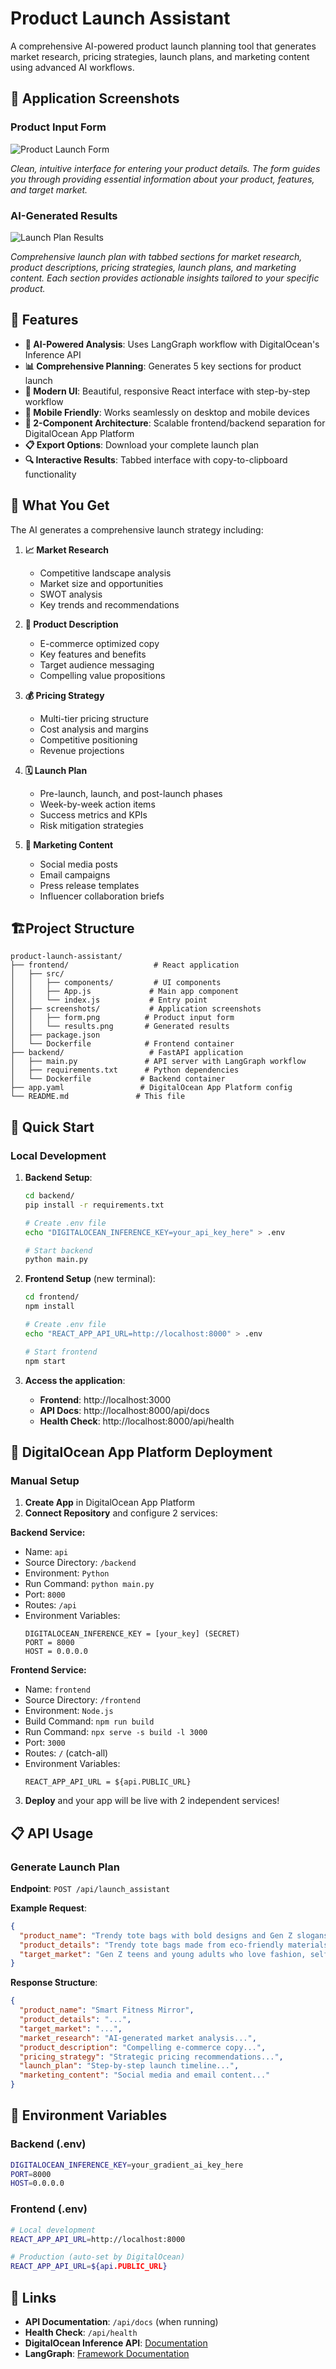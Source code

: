 # Product Launch Assistant

A comprehensive AI-powered product launch planning tool that generates market research, pricing strategies, launch plans, and marketing content using advanced AI workflows.

## 📸 **Application Screenshots**

### **Product Input Form**
![Product Launch Form](frontend/screenshots/form.png)

*Clean, intuitive interface for entering your product details. The form guides you through providing essential information about your product, features, and target market.*

### **AI-Generated Results**
![Launch Plan Results](frontend/screenshots/results.png)

*Comprehensive launch plan with tabbed sections for market research, product descriptions, pricing strategies, launch plans, and marketing content. Each section provides actionable insights tailored to your specific product.*

## 🚀 **Features**

- **🤖 AI-Powered Analysis**: Uses LangGraph workflow with DigitalOcean's Inference API
- **📊 Comprehensive Planning**: Generates 5 key sections for product launch
- **🎨 Modern UI**: Beautiful, responsive React interface with step-by-step workflow
- **📱 Mobile Friendly**: Works seamlessly on desktop and mobile devices
- **🔄 2-Component Architecture**: Scalable frontend/backend separation for DigitalOcean App Platform
- **📋 Export Options**: Download your complete launch plan
- **🔍 Interactive Results**: Tabbed interface with copy-to-clipboard functionality

## 🎯 **What You Get**

The AI generates a comprehensive launch strategy including:

1. **📈 Market Research**
   - Competitive landscape analysis
   - Market size and opportunities
   - SWOT analysis
   - Key trends and recommendations

2. **📝 Product Description**
   - E-commerce optimized copy
   - Key features and benefits
   - Target audience messaging
   - Compelling value propositions

3. **💰 Pricing Strategy**
   - Multi-tier pricing structure
   - Cost analysis and margins
   - Competitive positioning
   - Revenue projections

4. **🗓️ Launch Plan**
   - Pre-launch, launch, and post-launch phases
   - Week-by-week action items
   - Success metrics and KPIs
   - Risk mitigation strategies

5. **📢 Marketing Content**
   - Social media posts
   - Email campaigns
   - Press release templates
   - Influencer collaboration briefs

## 🏗️**Project Structure**
```
product-launch-assistant/
├── frontend/                   # React application
│   ├── src/
│   │   ├── components/         # UI components
│   │   ├── App.js             # Main app component
│   │   └── index.js           # Entry point
│   ├── screenshots/           # Application screenshots
│   │   ├── form.png          # Product input form
│   │   └── results.png       # Generated results
│   ├── package.json
│   └── Dockerfile            # Frontend container
├── backend/                   # FastAPI application  
│   ├── main.py               # API server with LangGraph workflow
│   ├── requirements.txt      # Python dependencies
│   └── Dockerfile           # Backend container
├── app.yaml                 # DigitalOcean App Platform config
└── README.md               # This file
```

## 🚀 **Quick Start**

### **Local Development**

1. **Backend Setup**:
   ```bash
   cd backend/
   pip install -r requirements.txt
   
   # Create .env file
   echo "DIGITALOCEAN_INFERENCE_KEY=your_api_key_here" > .env
   
   # Start backend
   python main.py
   ```

2. **Frontend Setup** (new terminal):
   ```bash
   cd frontend/
   npm install
   
   # Create .env file  
   echo "REACT_APP_API_URL=http://localhost:8000" > .env
   
   # Start frontend
   npm start
   ```

3. **Access the application**:
   - **Frontend**: http://localhost:3000
   - **API Docs**: http://localhost:8000/api/docs
   - **Health Check**: http://localhost:8000/api/health

## 🚢 **DigitalOcean App Platform Deployment**

### **Manual Setup**

1. **Create App** in DigitalOcean App Platform
2. **Connect Repository** and configure 2 services:

**Backend Service:**
- Name: `api`
- Source Directory: `/backend`
- Environment: `Python`
- Run Command: `python main.py`
- Port: `8000`
- Routes: `/api`
- Environment Variables:
  ```
  DIGITALOCEAN_INFERENCE_KEY = [your_key] (SECRET)
  PORT = 8000
  HOST = 0.0.0.0
  ```

**Frontend Service:**
- Name: `frontend`
- Source Directory: `/frontend`  
- Environment: `Node.js`
- Build Command: `npm run build`
- Run Command: `npx serve -s build -l 3000`
- Port: `3000`
- Routes: `/` (catch-all)
- Environment Variables:
  ```
  REACT_APP_API_URL = ${api.PUBLIC_URL}
  ```

3. **Deploy** and your app will be live with 2 independent services!

## 📋 **API Usage**

### **Generate Launch Plan**

**Endpoint**: `POST /api/launch_assistant`

**Example Request**:
```json
{
  "product_name": "Trendy tote bags with bold designs and Gen Z slogans",
  "product_details": "Trendy tote bags made from eco-friendly materials, featuring bold graphics and Gen Z-inspired slogans. Durable, stylish, and perfect for everyday use.",
  "target_market": "Gen Z teens and young adults who love fashion, self-expression, and pop culture trends."
}
```

**Response Structure**:
```json
{
  "product_name": "Smart Fitness Mirror",
  "product_details": "...",
  "target_market": "...",
  "market_research": "AI-generated market analysis...",
  "product_description": "Compelling e-commerce copy...",
  "pricing_strategy": "Strategic pricing recommendations...",
  "launch_plan": "Step-by-step launch timeline...",
  "marketing_content": "Social media and email content..."
}
```

## 🔧 **Environment Variables**

### **Backend (.env)**
```bash
DIGITALOCEAN_INFERENCE_KEY=your_gradient_ai_key_here
PORT=8000
HOST=0.0.0.0
```

### **Frontend (.env)**
```bash
# Local development
REACT_APP_API_URL=http://localhost:8000

# Production (auto-set by DigitalOcean)
REACT_APP_API_URL=${api.PUBLIC_URL}
```

## 🔗 **Links**

- **API Documentation**: `/api/docs` (when running)
- **Health Check**: `/api/health`
- **DigitalOcean Inference API**: [Documentation](https://docs.digitalocean.com/products/gradientai/)
- **LangGraph**: [Framework Documentation](https://langchain-ai.github.io/langgraph/) 